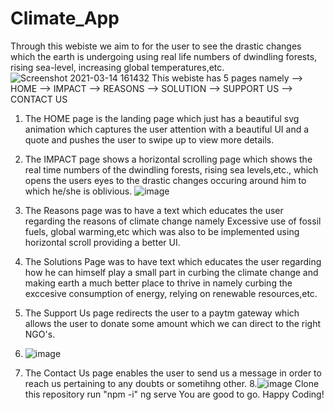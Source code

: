 # Climate_App
Through this webiste we aim to for the user to see the drastic changes which the earth is undergoing using real life numbers of dwindling forests, rising sea-level, increasing global temperatures,etc.
![Screenshot 2021-03-14 161432](https://user-images.githubusercontent.com/73465394/111065602-97d82e00-84e0-11eb-9820-0d587b5ca771.png)
This webiste has 5 pages namely
--> HOME
--> IMPACT
--> REASONS
--> SOLUTION
--> SUPPORT US
--> CONTACT US

1. The HOME page is the landing page which just has a beautiful svg animation which captures the user attention with a beautiful UI and a quote and pushes the user to swipe up to view more details.
2. The IMPACT page shows a horizontal scrolling page which shows the real time numbers of the dwindling forests, rising sea levels,etc., which opens the users eyes to the drastic changes occuring around him to which he/she is oblivious. 
![image](https://user-images.githubusercontent.com/73465394/111065845-da4e3a80-84e1-11eb-8152-23576ced531b.png)

3. The Reasons page was to have a text which educates the user regarding the reasons of climate change namely Excessive use of fossil fuels, global warming,etc which was also to be implemented using horizontal scroll providing a better UI.
4. The Solutions Page was to have text which educates the user regarding how he can himself play a small part in curbing the climate change and making earth a much better place to thrive in namely curbing the exccesive consumption of energy, relying on renewable resources,etc.
5. The Support Us page redirects the user to a paytm gateway which allows the user to donate some amount which we can direct to the right NGO's.
6. ![image](https://user-images.githubusercontent.com/73465394/111066048-0918e080-84e3-11eb-91ae-071e24e1ba8b.png)

7. The Contact Us page enables the user to send us a message in order to reach us pertaining to any doubts or sometihng other. 
8.![image](https://user-images.githubusercontent.com/73465394/111066055-13d37580-84e3-11eb-9bf3-20c2de2a3755.png)
Clone this repository
run "npm -i"
ng serve
You are good to go. Happy Coding!
